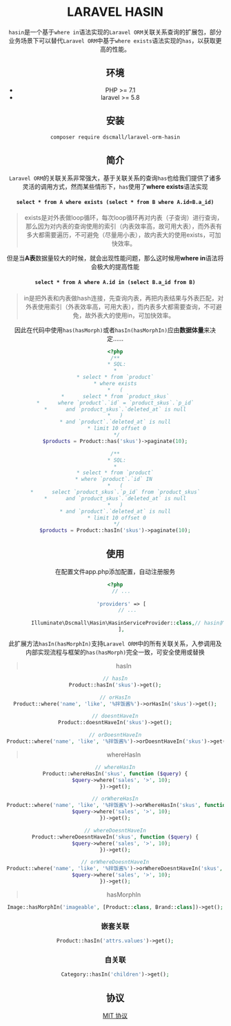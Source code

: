 <div align="center">

# LARAVEL HASIN

`hasin`是一个基于`where in`语法实现的`Laravel ORM`关联关系查询的扩展包，部分业务场景下可以替代`Laravel ORM`中基于`where exists`语法实现的`has`，以获取更高的性能。

## 环境

- PHP >= 7.1
- laravel >= 5.8


## 安装

```bash
composer require dscmall/laravel-orm-hasin
```

## 简介

`Laravel ORM`的关联关系非常强大，基于关联关系的查询`has`也给我们提供了诸多灵活的调用方式，然而某些情形下，`has`使用了**where exists**语法实现

#### `select * from A where exists (select * from B where A.id=B.a_id)`
> exists是对外表做loop循环，每次loop循环再对内表（子查询）进行查询，那么因为对内表的查询使用的索引（内表效率高，故可用大表），而外表有多大都需要遍历，不可避免（尽量用小表），故内表大的使用exists，可加快效率。

但是当**A表**数据量较大的时候，就会出现性能问题，那么这时候用**where in**语法将会极大的提高性能

#### `select * from A where A.id in (select B.a_id from B)`
> in是把外表和内表做hash连接，先查询内表，再把内表结果与外表匹配，对外表使用索引（外表效率高，可用大表），而内表多大都需要查询，不可避免，故外表大的使用in，可加快效率。

因此在代码中使用`has(hasMorph)`或者`hasIn(hasMorphIn)`应由**数据体量**来决定……

```php
<?php
/**
 * SQL:
 * 
 * select * from `product` 
 * where exists 
 *   ( 
 *      select * from `product_skus` 
 *      where `product`.`id` = `product_skus`.`p_id` 
 *      and `product_skus`.`deleted_at` is null 
 *   ) 
 * and `product`.`deleted_at` is null 
 * limit 10 offset 0
 */
$products = Product::has('skus')->paginate(10);

/**
 * SQL:
 * 
 * select * from `product` 
 * where `product`.`id` IN  
 *   ( 
 *      select `product_skus`.`p_id` from `product_skus` 
 *      and `product_skus`.`deleted_at` is null 
 *   ) 
 * and `product`.`deleted_at` is null 
 * limit 10 offset 0
 */
$products = Product::hasIn('skus')->paginate(10);
```

## 使用

在配置文件app.php添加配置，自动注册服务
```php
<?php
    // ...
    
    'providers' => [
        // ...
        
        Illuminate\Dscmall\Hasin\HasinServiceProvider::class,// hasin扩展包引入
    ],
```
此扩展方法`hasIn(hasMorphIn)`支持`Laravel ORM`中的所有关联关系，入参调用及内部实现流程与框架的`has(hasMorph)`完全一致，可安全使用或替换

> hasIn

```php
// hasIn
Product::hasIn('skus')->get();

// orHasIn
Product::where('name', 'like', '%拌饭酱%')->orHasIn('skus')->get();

// doesntHaveIn
Product::doesntHaveIn('skus')->get();

// orDoesntHaveIn
Product::where('name', 'like', '%拌饭酱%')->orDoesntHaveIn('skus')->get();
```

> whereHasIn

```php
// whereHasIn
Product::whereHasIn('skus', function ($query) {
    $query->where('sales', '>', 10);
})->get();

// orWhereHasIn
Product::where('name', 'like', '%拌饭酱%')->orWhereHasIn('skus', function ($query) {
    $query->where('sales', '>', 10);
})->get();

// whereDoesntHaveIn
Product::whereDoesntHaveIn('skus', function ($query) {
    $query->where('sales', '>', 10);
})->get();

// orWhereDoesntHaveIn
Product::where('name', 'like', '%拌饭酱%')->orWhereDoesntHaveIn('skus', function ($query) {
    $query->where('sales', '>', 10);
})->get();
```

> hasMorphIn

```php
Image::hasMorphIn('imageable', [Product::class, Brand::class])->get();
```

### 嵌套关联

```php
Product::hasIn('attrs.values')->get();
```

### 自关联
```php
Category::hasIn('children')->get();
```

## 协议
[MIT 协议](LICENSE)
